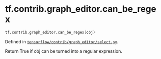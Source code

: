 <div itemscope itemtype="http://developers.google.com/ReferenceObject">
<meta itemprop="name" content="tf.contrib.graph_editor.can_be_regex" />
<meta itemprop="path" content="Stable" />
</div>

# tf.contrib.graph_editor.can_be_regex

``` python
tf.contrib.graph_editor.can_be_regex(obj)
```



Defined in [`tensorflow/contrib/graph_editor/select.py`](https://www.tensorflow.org/code/tensorflow/contrib/graph_editor/select.py).

Return True if obj can be turned into a regular expression.